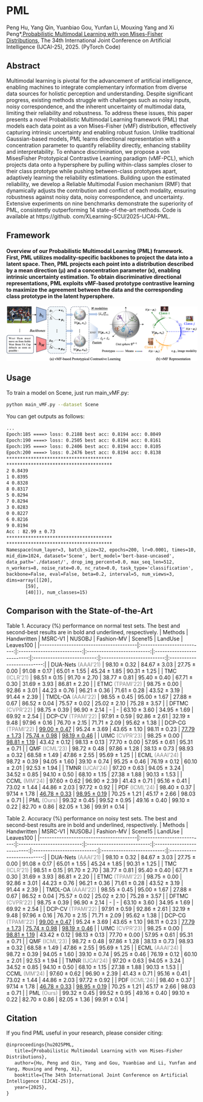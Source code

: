 # PML
Peng Hu, Yang Qin, Yuanbiao Gou, Yunfan Li, Mouxing Yang and Xi Peng*,[Probabilistic Multimodal Learning with von Mises-Fisher Distributions](https://ijcai-preprints.s3.us-west-1.amazonaws.com/2025/2595.pdf), The 34th International Joint Conference on Artificial Intelligence (IJCAI-25), 2025. (PyTorch Code)

## Abstract
Multimodal learning is pivotal for the advancement of artificial intelligence, enabling machines to integrate complementary information from diverse data sources for holistic perception and understanding. Despite significant progress, existing methods struggle with challenges such as noisy inputs, noisy correspondence, and the inherent uncertainty of multimodal data, limiting their reliability and robustness. To address these issues, this paper presents a novel Probabilistic Multimodal Learning framework (PML) that models each data point as a von Mises-Fisher (vMF) distribution, effectively capturing intrinsic uncertainty and enabling robust fusion. Unlike traditional Gaussian-based models, PML learns directional representation with a concentration parameter to quantify reliability directly, enhancing stability and interpretability. To enhance discrimination, we propose a von MisesFisher Prototypical Contrastive Learning paradigm (vMF-PCL), which projects data onto a hypersphere by pulling within-class samples closer to their class prototype while pushing between-class prototypes apart, adaptively learning the reliability estimations. Building upon the estimated reliability, we develop a Reliable Multimodal Fusion mechanism (RMF) that dynamically adjusts the contribution and conflict of each modality, ensuring robustness against noisy data, noisy correspondence, and uncertainty. Extensive experiments on nine benchmarks demonstrate the superiority of PML, consistently outperforming 14 state-of-the-art methods. Code is available at https://github. com/XLearning-SCU/2025-IJCAI-PML.

## Framework
<h4>Overview of our Probabilistic Multimodal Learning (PML) framework. First, PML utilizes modality-specific backbones to project the data into a latent space. Then, PML projects each point into a distribution described by a mean direction (µ) and a concentration parameter (κ), enabling intrinsic uncertainty estimation. To obtain discriminative directional representations, PML exploits vMF-based prototype contrastive learning to maximize the agreement between the data and the corresponding class prototype in the latent hypersphere.
</h4> 
<img src=img/framework.png class='center' \>

## Usage
To train a model on Scene, just run main_vMF.py:
```bash
python main_vMF.py --dataset Scene
```

You can get outputs as follows:
```
...
Epoch:185 ====> loss: 0.2188 best acc: 0.8194 acc: 0.8049
Epoch:190 ====> loss: 0.2505 best acc: 0.8194 acc: 0.8161
Epoch:195 ====> loss: 0.2406 best acc: 0.8194 acc: 0.8105
Epoch:200 ====> loss: 0.2476 best acc: 0.8194 acc: 0.8138
***************************************
***************************************
2 0.8439
1 0.8395
4 0.8328
8 0.8317
5 0.8294
7 0.8294
3 0.8283
0 0.8227
6 0.8216
9 0.8194
Acc : 82.99 ± 0.73
***************************************
***************************************
Namespace(num_layer=3, batch_size=32, epochs=200, lr=0.0001, times=10, mid_dim=1024, dataset='Scene', bert_model='bert-base-uncased', data_path='./dataset/', drop_img_percent=0.0, max_seq_len=512, n_workers=8, noise_rate=0.0, nc_rate=0.0, task_type='classification', backbone=False, eval=False, beta=0.2, interval=5, num_views=3, dims=array([[20],
       [59],
       [40]]), num_classes=15)
```

## Comparison with the State-of-the-Art
Table 1. Accuracy (\%) performance on normal test sets. The best and second-best results are in bold and underlined, respectively.
| Methods                                |         Handwritten        |           MSRC-V1          |           NUSOBJ           |         Fashion-MV         |           Scene15          |           LandUse          |          Leaves100         |
|----------------------------------------|:--------------------------:|:--------------------------:|:--------------------------:|:--------------------------:|:--------------------------:|:--------------------------:|:--------------------------:|
| DUA-Nets <span style="color: #888888">(AAAI’21)</span> |      98.10 $\pm$ 0.32      |      84.67 $\pm$ 3.03      |      27.75 $\pm$ 0.00      |      91.08 $\pm$ 0.17      |      65.01 $\pm$ 1.55      |      45.24 $\pm$ 1.85      |      90.31 $\pm$ 1.25      |
| TMC <span style="color: #888888">(ICLR’21)</span>    |      98.51 $\pm$ 0.15      |      91.70 $\pm$ 2.70      |      38.77 $\pm$ 0.81      |      95.40 $\pm$ 0.40      |      67.71 $\pm$ 0.30      |      31.69 $\pm$ 3.93      |      86.81 $\pm$ 2.20      |
| ETMC <span style="color: #888888">(TPAMI’22)</span>  |      98.75 $\pm$ 0.00      |      92.86 $\pm$ 3.01      |      44.23 $\pm$ 0.76      |      96.21 $\pm$ 0.36      |      71.61 $\pm$ 0.28      |      43.52 $\pm$ 3.19      |      91.44 $\pm$ 2.39      |
| TMDL-OA <span style="color: #888888">(AAAI’22)</span>   |      98.55 $\pm$ 0.45      |      95.00 $\pm$ 1.67      |      27.88 $\pm$ 0.67      |      86.52 $\pm$ 0.04      |      75.57 $\pm$ 0.02      |      25.02 $\pm$ 2.10      |      75.28 $\pm$ 3.57      |
| DFTMC <span style="color: #888888">(CVPR’22)</span>  |      98.75 $\pm$ 0.39      |      96.90 $\pm$ 2.14      |              -             |              -             |      63.10 $\pm$ 3.60      |      34.95 $\pm$ 1.69      |      69.92 $\pm$ 2.54      |
| DCP-CV <span style="color: #888888">(TPAMI’22)</span> |      97.91 $\pm$ 0.59      |      92.86 $\pm$ 2.61      |      32.19 $\pm$ 9.48      |      97.96 $\pm$ 0.16      |      76.70 $\pm$ 2.15      |      71.71 $\pm$ 2.09      |      95.62 $\pm$ 1.38      |
| DCP-CG <span style="color: #888888">(TPAMI’22)</span>  | <u>99.00 $\pm$ 0.47</u> |      95.24 $\pm$ 3.69      |      43.65 $\pm$ 1.10      |      98.11 $\pm$ 0.23      | <u>77.79 $\pm$ 1.73</u> | <u>75.74 $\pm$ 0.98</u> | <u>98.19 $\pm$ 0.46</u> |
| UIMC <span style="color: #888888">(CVPR’23)</span>     |      98.25 $\pm$ 0.00      | <u>98.81 $\pm$ 1.19</u> |      43.42 $\pm$ 0.12      |      98.13 $\pm$ 0.13      |      77.70 $\pm$ 0.00      |      57.95 $\pm$ 0.61      |      95.31 $\pm$ 0.71      |
| QMF <span style="color: #888888">(ICML’23)</span>     |      98.72 $\pm$ 0.48      |      97.86 $\pm$ 1.28      |      38.13 $\pm$ 0.73      |      98.93 $\pm$ 0.32      |      68.58 $\pm$ 1.49      |      47.86 $\pm$ 2.55      |      95.69 $\pm$ 1.25      |
| ECML <span style="color: #888888">(AAAI’24)</span>    |      98.72 $\pm$ 0.39      |      94.05 $\pm$ 1.60      |      39.10 $\pm$ 0.74      |      95.25 $\pm$ 0.46      |      76.19 $\pm$ 0.12      |      60.10 $\pm$ 2.01      |      92.53 $\pm$ 1.94      |
| TMNR <span style="color: #888888">(IJCAI’24)</span>  |      97.20 $\pm$ 0.63      |      94.05 $\pm$ 3.24      |      34.52 $\pm$ 0.85      |      94.10 $\pm$ 0.50      |      68.10 $\pm$ 1.15      |      27.38 $\pm$ 1.88      |      90.13 $\pm$ 1.53      |
| CCML <span style="color: #888888">(MM’24)</span>    |      97.60 $\pm$ 0.62      |      96.90 $\pm$ 2.39      |      41.43 $\pm$ 0.71      |      95.16 $\pm$ 0.41      |      73.02 $\pm$ 1.44      |      44.86 $\pm$ 2.03      |      97.72 $\pm$ 0.92      |
| PDF <span style="color: #888888">(ICML’24)</span>  |      98.40 $\pm$ 0.37      |      97.14 $\pm$ 1.78      | <u>46.78 $\pm$ 0.33</u> | <u>98.95 $\pm$ 0.19</u> |      70.25 $\pm$ 1.21      |      45.17 $\pm$ 2.66      |      98.03 $\pm$ 0.71      |
| PML <span style="color: #888888">(Ours)</span>   |      99.32 $\pm$ 0.45      |      99.52 $\pm$ 0.95      |      49.16 $\pm$ 0.40      |      99.10 $\pm$ 0.22      |      82.70 $\pm$ 0.86      |      82.05 $\pm$ 1.36      |      99.91 $\pm$ 0.14      |


Table 2. Accuracy ($\%$) performance on noisy test sets. The best and second-best results are in bold and underlined, respectively.
| Methods                                |         Handwritten        |           MSRC-V1          |           NUSOBJ           |         Fashion-MV         |           Scene15          |           LandUse          |          Leaves100         |
|----------------------------------------|:--------------------------:|:--------------------------:|:--------------------------:|:--------------------------:|:--------------------------:|:--------------------------:|:--------------------------:|
| DUA-Nets <span style="color: #888888">(AAAI’21)</span> |      98.10 $\pm$ 0.32      |      84.67 $\pm$ 3.03      |      27.75 $\pm$ 0.00      |      91.08 $\pm$ 0.17      |      65.01 $\pm$ 1.55      |      45.24 $\pm$ 1.85      |      90.31 $\pm$ 1.25      |
| TMC <span style="color: #888888">(ICLR’21)</span>      |      98.51 $\pm$ 0.15      |      91.70 $\pm$ 2.70      |      38.77 $\pm$ 0.81      |      95.40 $\pm$ 0.40      |      67.71 $\pm$ 0.30      |      31.69 $\pm$ 3.93      |      86.81 $\pm$ 2.20      |
| ETMC <span style="color: #888888">(TPAMI’22)</span>    |      98.75 $\pm$ 0.00      |      92.86 $\pm$ 3.01      |      44.23 $\pm$ 0.76      |      96.21 $\pm$ 0.36      |      71.61 $\pm$ 0.28      |      43.52 $\pm$ 3.19      |      91.44 $\pm$ 2.39      |
| TMDL-OA <span style="color: #888888">(AAAI’22)</span>  |      98.55 $\pm$ 0.45      |      95.00 $\pm$ 1.67      |      27.88 $\pm$ 0.67      |      86.52 $\pm$ 0.04      |      75.57 $\pm$ 0.02      |      25.02 $\pm$ 2.10      |      75.28 $\pm$ 3.57      |
| DFTMC <span style="color: #888888">(CVPR’22)</span>    |      98.75 $\pm$ 0.39      |      96.90 $\pm$ 2.14      |              -             |              -             |      63.10 $\pm$ 3.60      |      34.95 $\pm$ 1.69      |      69.92 $\pm$ 2.54      |
| DCP-CV <span style="color: #888888">(TPAMI’22)</span>  |      97.91 $\pm$ 0.59      |      92.86 $\pm$ 2.61      |      32.19 $\pm$ 9.48      |      97.96 $\pm$ 0.16      |      76.70 $\pm$ 2.15      |      71.71 $\pm$ 2.09      |      95.62 $\pm$ 1.38      |
| DCP-CG <span style="color: #888888">(TPAMI’22)</span>  | <u>99.00 $\pm$ 0.47</u> |      95.24 $\pm$ 3.69      |      43.65 $\pm$ 1.10      |      98.11 $\pm$ 0.23      | <u>77.79 $\pm$ 1.73</u> | <u>75.74 $\pm$ 0.98</u> | <u>98.19 $\pm$ 0.46</u> |
| UIMC <span style="color: #888888">(CVPR’23)</span>     |      98.25 $\pm$ 0.00      | <u>98.81 $\pm$ 1.19</u> |      43.42 $\pm$ 0.12      |      98.13 $\pm$ 0.13      |      77.70 $\pm$ 0.00      |      57.95 $\pm$ 0.61      |      95.31 $\pm$ 0.71      |
| QMF <span style="color: #888888">(ICML’23)</span>      |      98.72 $\pm$ 0.48      |      97.86 $\pm$ 1.28      |      38.13 $\pm$ 0.73      |      98.93 $\pm$ 0.32      |      68.58 $\pm$ 1.49      |      47.86 $\pm$ 2.55      |      95.69 $\pm$ 1.25      |
| ECML <span style="color: #888888">(AAAI’24)</span>     |      98.72 $\pm$ 0.39      |      94.05 $\pm$ 1.60      |      39.10 $\pm$ 0.74      |      95.25 $\pm$ 0.46      |      76.19 $\pm$ 0.12      |      60.10 $\pm$ 2.01      |      92.53 $\pm$ 1.94      |
| TMNR <span style="color: #888888">(IJCAI’24)</span>    |      97.20 $\pm$ 0.63      |      94.05 $\pm$ 3.24      |      34.52 $\pm$ 0.85      |      94.10 $\pm$ 0.50      |      68.10 $\pm$ 1.15      |      27.38 $\pm$ 1.88      |      90.13 $\pm$ 1.53      |
| CCML <span style="color: #888888">(MM’24)</span>       |      97.60 $\pm$ 0.62      |      96.90 $\pm$ 2.39      |      41.43 $\pm$ 0.71      |      95.16 $\pm$ 0.41      |      73.02 $\pm$ 1.44      |      44.86 $\pm$ 2.03      |      97.72 $\pm$ 0.92      |
| PDF <span style="color: #888888">(ICML’24)</span>      |      98.40 $\pm$ 0.37      |      97.14 $\pm$ 1.78      | <u>46.78 $\pm$ 0.33</u> | <u>98.95 $\pm$ 0.19</u> |      70.25 $\pm$ 1.21      |      45.17 $\pm$ 2.66      |      98.03 $\pm$ 0.71      |
| PML <span style="color: #888888">(Ours)</span>         |      99.32 $\pm$ 0.45      |      99.52 $\pm$ 0.95      |      49.16 $\pm$ 0.40      |      99.10 $\pm$ 0.22      |      82.70 $\pm$ 0.86      |      82.05 $\pm$ 1.36      |      99.91 $\pm$ 0.14      |

## Citation
If you find PML useful in your research, please consider citing:
```
@inproceedings{hu2025PML,
   title={Probabilistic Multimodal Learning with von Mises-Fisher Distributions},
   author={Hu, Peng and Qin, Yang and Gou, Yuanbiao and Li, Yunfan and Yang, Mouxing and Peng, Xi},
   booktitle={The 34th International Joint Conference on Artificial Intelligence (IJCAI-25)},
   year={2025},
}
```
